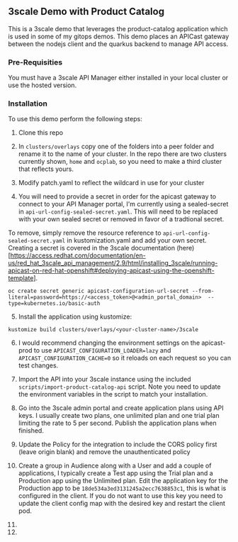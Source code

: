 ## 3scale Demo with Product Catalog

This is a 3scale demo that leverages the product-catalog application which is used in some of my gitops demos. This demo places an APICast gateway between the nodejs client and the quarkus backend to manage API access.

### Pre-Requisities

You must have a 3scale API Manager either installed in your local cluster or use the hosted version.

### Installation

To use this demo perform the following steps:

1. Clone this repo

2. In `clusters/overlays` copy one of the folders into a peer folder and rename it to the name of your cluster. In the repo there are two clusters currently shown, `home` and `ocplab`, so you need to make a third cluster that reflects yours.

3. Modify patch.yaml to reflect the wildcard in use for your cluster

4. You will need to provide a secret in order for the apicast gateway to connect to your API Manager portal, I'm currently using a sealed-secret in `api-url-config-sealed-secret.yaml`. This will need to be replaced with your own sealed secret or removed in favor of a tradtional secret.

To remove, simply remove the resource reference to `api-url-config-sealed-secret.yaml` in kustomization.yaml and add your own secret. Creating a secret is covered in the 3scale documentation (here)[https://access.redhat.com/documentation/en-us/red_hat_3scale_api_management/2.9/html/installing_3scale/running-apicast-on-red-hat-openshift#deploying-apicast-using-the-openshift-template].

```
oc create secret generic apicast-configuration-url-secret --from-literal=password=https://<access_token>@<admin_portal_domain>  --type=kubernetes.io/basic-auth
```

5. Install the application using kustomize:

```
kustomize build clusters/overlays/<your-cluster-name>/3scale
```
6. I would recommend changing the environment settings on the apicast-prod to use `APICAST_CONFIGURATION_LOADER=lazy` and `APICAST_CONFIGURATION_CACHE=0` so it reloads on each request so you can test changes.

7. Import the API into your 3scale instance using the included `scripts/import-product-catalog-api` script. Note you need to update the environment variables in the script to match your installation.

8. Go into the 3scale admin portal and create application plans using API keys. I usually create two plans, one unlimited plan and one trial plan limiting the rate to 5 per second. Publish the application plans when finished.

9. Update the Policy for the integration to include the CORS policy first (leave origin blank) and remove the unauthenticated policy

10. Create a group in Audience along with a User and add a couple of applications, I typically create a Test app using the Trial plan and a Production app using the Unlimited plan. Edit the application key for the Production app to be `18de534a3ed3131245a2ecc7638853c1`, this is what is configured in the client. If you do not want to use this key you need to update the client config map with the desired key and restart the client pod.

10. 

9. 
